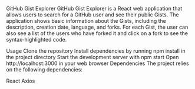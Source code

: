 GitHub Gist Explorer
GitHub Gist Explorer is a React web application that allows users to search for a GitHub user and see their public Gists. The application shows basic information about the Gists, including the description, creation date, language, and forks. For each Gist, the user can also see a list of the users who have forked it and click on a fork to see the syntax-highlighted code.

Usage
Clone the repository
Install dependencies by running npm install in the project directory
Start the development server with npm start
Open http://localhost:3000 in your web browser
Dependencies
The project relies on the following dependencies:

React
Axios
